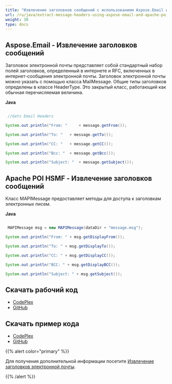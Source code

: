 ```yaml
---
title: "Извлечение заголовков сообщений с использованием Aspose.Email и Apache POI HSMF"
url: /ru/java/extract-message-headers-using-aspose-email-and-apache-poi-hsmf/
weight: 30
type: docs
---
```


## **Aspose.Email - Извлечение заголовков сообщений**
Заголовок электронной почты представляет собой стандартный набор полей заголовков, определенный в интернете и RFC, включенных в интернет-сообщения электронной почты. Заголовок электронной почты можно указать с помощью класса MailMessage. Общие типы заголовков определены в классе HeaderType. Это закрытый класс, работающий как обычная перечисляемая величина.

**Java**

```java

 //Gets Email Headers

System.out.println("From: " 	+ message.getFrom());

System.out.println("To: " 	+ message.getTo());

System.out.println("CC: " 	+ message.getCC());

System.out.println("Bcc: " 	+ message.getBcc());

System.out.println("Subject: " 	+ message.getSubject());

```
## **Apache POI HSMF - Извлечение заголовков сообщений**
Класс MAPIMessage предоставляет методы для доступа к заголовкам электронных писем.

**Java**

```java

 MAPIMessage msg = new MAPIMessage(dataDir + "message.msg");

System.out.println("From: " + msg.getDisplayFrom());

System.out.println("To: " + msg.getDisplayTo());

System.out.println("CC: " + msg.getDisplayCC());

System.out.println("BCC: " + msg.getDisplayBCC());

System.out.println("Subject: " + msg.getSubject());

```
## **Скачать рабочий код**
- [CodePlex](https://asposeemailjavaapachepoi.codeplex.com/releases/view/618811)
- [GitHub](https://github.com/aspose-email/Aspose.Email-for-Java/releases/tag/Aspose.Email_Java_for_Apache_POI-v1.0.0)
## **Скачать пример кода**
- [CodePlex](https://asposeemailjavaapachepoi.codeplex.com/SourceControl/latest#src/main/java/com/aspose/email/examples/featurescomparison/extractor/)
- [GitHub](https://github.com/aspose-email/Aspose.Email-for-Java/tree/master/Plugins/Aspose_Email_for_Apache_POI/src/main/java/com/aspose/email/examples/featurescomparison/extractor)

{{% alert color="primary" %}} 

Для получения дополнительной информации посетите [Извлечение заголовков электронной почты](/email/java/extracting-message-contents-from-emails/).

{{% /alert %}}